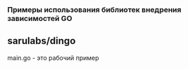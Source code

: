 ### Примеры использования библиотек внедрения зависимостей GO

## sarulabs/dingo
main.go - это рабочий пример